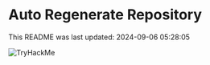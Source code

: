 # Auto Regenerate Repository

This README was last updated: 2024-09-06 05:28:05

 ![TryHackMe](https://tryhackme.com/badge/533634)